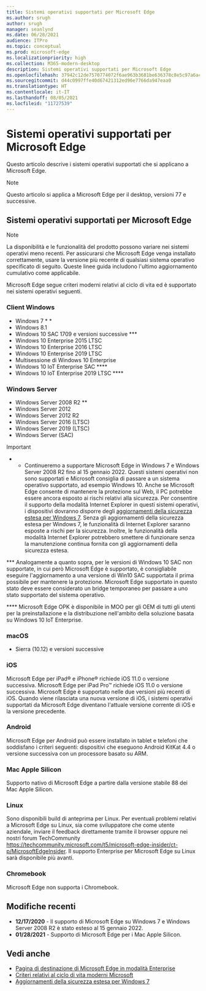 ```yaml
---
title: Sistemi operativi supportati per Microsoft Edge
ms.author: srugh
author: srugh
manager: seanlynd
ms.date: 06/28/2021
audience: ITPro
ms.topic: conceptual
ms.prod: microsoft-edge
ms.localizationpriority: high
ms.collection: M365-modern-desktop
description: Sistemi operativi supportati per Microsoft Edge
ms.openlocfilehash: 37942c12de7570774072f6ae963b3681be636378c8e5c97a6acb11d570127a8d
ms.sourcegitcommit: d44c0997ffe40d67421312ed96e7766da947eaa0
ms.translationtype: HT
ms.contentlocale: it-IT
ms.lasthandoff: 08/05/2021
ms.locfileid: "11727539"
---
```

# <a name="microsoft-edge-supported-operating-systems"></a>Sistemi operativi supportati per Microsoft Edge

Questo articolo descrive i sistemi operativi supportati che si applicano a Microsoft Edge.

> [!NOTE]
> Questo articolo si applica a Microsoft Edge per il desktop, versioni 77 e successive.

## <a name="supported-operating-systems-for-microsoft-edge"></a>Sistemi operativi supportati per Microsoft Edge

> [!NOTE]
> La disponibilità e le funzionalità del prodotto possono variare nei sistemi operativi meno recenti. Per assicurarsi che Microsoft Edge venga installato correttamente, usare la versione più recente di qualsiasi sistema operativo specificato di seguito. Queste linee guida includono l'ultimo aggiornamento cumulativo come applicabile.


Microsoft Edge segue criteri moderni relativi al ciclo di vita ed è supportato nei sistemi operativi seguenti.

### <a name="windows-client"></a>Client Windows

- Windows 7 * *
- Windows 8.1
- Windows 10 SAC 1709 e versioni successive ***
- Windows 10 Enterprise 2015 LTSC
- Windows 10 Enterprise 2016 LTSC
- Windows 10 Enterprise 2019 LTSC
- Multisessione di Windows 10 Enterprise
- Windows 10 IoT Enterprise SAC ****
- Windows 10 IoT Enterprise 2019 LTSC ****

### <a name="windows-server"></a>Windows Server

- Windows Server 2008 R2 **
- Windows Server 2012
- Windows Server 2012 R2
- Windows Server 2016 (LTSC)
- Windows Server 2019 (LTSC)
- Windows Server (SAC)

> [!IMPORTANT]
> * * Continueremo a supportare Microsoft Edge in Windows 7 e Windows Server 2008 R2 fino al 15 gennaio 2022. Questi sistemi operativi non sono supportati e Microsoft consiglia di passare a un sistema operativo supportato, ad esempio Windows 10. Anche se Microsoft Edge consente di mantenere la protezione sul Web, il PC potrebbe essere ancora esposto ai rischi relativi alla sicurezza. Per consentire il supporto della modalità Internet Explorer in questi sistemi operativi, i dispositivi dovranno disporre degli [aggiornamenti della sicurezza estesa per Windows 7](https://support.microsoft.com/help/4527878/faq-about-extended-security-updates-for-windows-7). Senza gli aggiornamenti della sicurezza estesa per Windows 7, le funzionalità di Internet Explorer saranno esposte a rischi per la sicurezza. Inoltre, le funzionalità della modalità Internet Explorer potrebbero smettere di funzionare senza la manutenzione continua fornita con gli aggiornamenti della sicurezza estesa.  
>
> *** Analogamente a quanto sopra, per le versioni di Windows 10 SAC non supportate, in cui però Microsoft Edge è supportato, è consigliabile eseguire l'aggiornamento a una versione di Win10 SAC supportata il prima possibile per mantenere la protezione. Microsoft Edge supportato in questo stato deve essere considerato un bridge temporaneo per passare a uno stato supportato del sistema operativo.
>
> **** Microsoft Edge OPK è disponibile in MOO per gli OEM di tutti gli utenti per la preinstallazione e la distribuzione nell'ambito della soluzione basata su Windows 10 IoT Enterprise.

### <a name="macos"></a>macOS

- Sierra (10.12) e versioni successive

### <a name="ios"></a>iOS

Microsoft Edge per iPad&reg; e iPhone&reg; richiede iOS 11.0 o versione successiva. Microsoft Edge per iPad Pro&trade; richiede iOS 11.0 o versione successiva. Microsoft Edge è supportato nelle due versioni più recenti di iOS. Quando viene rilasciata una nuova versione di iOS, i sistemi operativi supportati da Microsoft Edge diventano l'attuale versione corrente di iOS e la versione precedente.

### <a name="android"></a>Android

Microsoft Edge per Android può essere installato in tablet e telefoni che soddisfano i criteri seguenti: dispositivi che eseguono Android KitKat 4.4 o versione successiva con un processore basato su ARM.

### <a name="apple-silicon-macs"></a>Mac Apple Silicon

Supporto nativo di Microsoft Edge a partire dalla versione stabile 88 dei Mac Apple Silicon.

### <a name="linux"></a>Linux

Sono disponibili build di anteprima per Linux. Per eventuali problemi relativi a Microsoft Edge su Linux, sia come sviluppatore che come utente aziendale, inviare il feedback direttamente tramite il browser oppure nei nostri forum TechCommunity https://techcommunity.microsoft.com/t5/microsoft-edge-insider/ct-p/MicrosoftEdgeInsider. Il supporto Enterprise per Microsoft Edge su Linux sarà disponibile più avanti.

### <a name="chromebooks"></a>Chromebook

Microsoft Edge non supporta i Chromebook.

## <a name="recent-changes"></a>Modifiche recenti

- **12/17/2020** - Il supporto di Microsoft Edge su Windows 7 e Windows Server 2008 R2 è stato esteso al 15 gennaio 2022.
- **01/28/2021** - Supporto di Microsoft Edge per i Mac Apple Silicon.

## <a name="see-also"></a>Vedi anche

- [Pagina di destinazione di Microsoft Edge in modalità Enterprise](https://aka.ms/EdgeEnterprise)
- [Criteri relativi al ciclo di vita moderni Microsoft](https://support.microsoft.com/help/30881/modern-lifecycle-policy)
- [Aggiornamenti della sicurezza estesa per Windows 7](https://support.microsoft.com/help/4527878/faq-about-extended-security-updates-for-windows-7)
